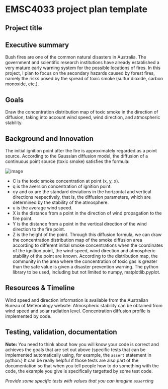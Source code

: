 # EMSC4033 project plan template

## Project title

## Executive summary

Bush fires are one of the common natural disasters in Australia. The government and scientific research institutions have already established a very mature early warning system for the possible locations of fires. In this project, I plan to focus on the secondary hazards caused by forest fires, namely the risks posed by the spread of toxic smoke (sulfur dioxide, carbon monoxide, etc.).

## Goals

Draw the concentration distribution map of toxic smoke in the direction of diffusion, taking into account wind speed, wind direction, and atmospheric stability.

## Background and Innovation  

The initial ignition point after the fire is approximately regarded as a point source. According to the Gaussian diffusion model, the diffusion of a continuous point source (toxic smoke) satisfies the formula:

![image](https://user-images.githubusercontent.com/129235714/232651487-0770d2de-9429-4cf1-912c-350e69568eb0.png)

- C is the toxic smoke concentration at point (x, y, x).
- q is the aversion concentration of ignition point.
- σy and σx are the standard deviations in the horizontal and vertical directions respectively, that is, the diffusion parameters, which are determined by the stability of the atmosphere.
- u is the average wind speed.
- X is the distance from a point in the direction of wind propagation to the fire point.
- Y is the distance from a point in the vertical direction of the wind direction to the fire point.
- Z is the height of the point.
Through this diffusion formula, we can draw the concentration distribution map of the smoke diffusion area according to different initial smoke concentrations when the coordinates of the ignition point, the wind speed, wind direction and atmospheric stability of the point are known. According to the distribution map, the community in the area where the concentration of toxic gas is greater than the safe value is given a disaster prevention warning. The python library to be used, including but not limited to numpy, matplotlib.pyplot.
## Resources & Timeline

Wind speed and direction information is available from the Australian Bureau of Meteorology website.
Atmospheric stability can be obtained from wind speed and solar radiation level.
Concentration diffusion profile is implemented by code.

## Testing, validation, documentation

**Note:** You need to think about how you will know your code is correct and achieves the goals that are set out above (specific tests that can be implemented automatically using, for example, the `assert` statement in python.)  It can be really helpful if those tests are also part of the documentation so that when you tell people how to do something with the code, the example you give is specifically targetted by some test code.

_Provide some specific tests with values that you can imagine `assert`ing_

